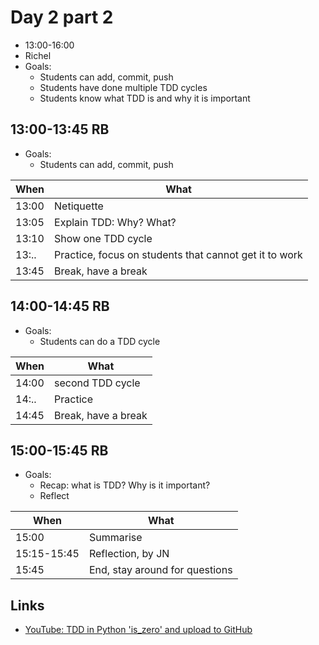 # Day 2 part 2

 * 13:00-16:00
 * Richel
 * Goals: 
   * Students can add, commit, push
   * Students have done multiple TDD cycles
   * Students know what TDD is and why it is important

## 13:00-13:45 RB

 * Goals: 
   * Students can add, commit, push

When |What
-----|-------------------------
13:00|Netiquette
13:05|Explain TDD: Why? What? 
13:10|Show one TDD cycle
13:..|Practice, focus on students that cannot get it to work
13:45|Break, have a break

## 14:00-14:45 RB

 * Goals: 
   * Students can do a TDD cycle

When |What
-----|-------------------------
14:00|second TDD cycle
14:..|Practice
14:45|Break, have a break

## 15:00-15:45 RB

 * Goals: 
   * Recap: what is TDD? Why is it important?
   * Reflect

When       |What
-----------|-------------------------
15:00      |Summarise
15:15-15:45|Reflection, by JN
15:45      |End, stay around for questions

## Links

 * [YouTube: TDD in Python 'is_zero' and upload to GitHub](https://youtu.be/VddlrNOeodg)
